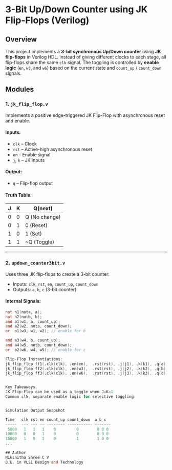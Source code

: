 # 3-Bit Up/Down Counter using JK Flip-Flops (Verilog)

## Overview
This project implements a **3-bit synchronous Up/Down counter** using **JK flip-flops** in Verilog HDL. Instead of giving different clocks to each stage, all flip-flops share the same `clk` signal. The toggling is controlled by **enable logic** (`en`, `w3`, and `w6`) based on the current state and `count_up` / `count_down` signals.

##  Modules

### 1. `jk_flip_flop.v`
Implements a positive edge-triggered JK Flip-Flop with asynchronous reset and enable.

#### Inputs:
- `clk` – Clock
- `rst` – Active-high asynchronous reset
- `en` – Enable signal
- `j`, `k` – JK inputs

#### Output:
- `q` – Flip-flop output

#### Truth Table:
| J | K | Q(next) |
|---|---|---------|
| 0 | 0 | Q (No change) |
| 0 | 1 | 0 (Reset) |
| 1 | 0 | 1 (Set) |
| 1 | 1 | ~Q (Toggle) |

---

### 2. `updown_counter3bit.v`
Uses three JK flip-flops to create a 3-bit counter:
- Inputs: `clk`, `rst`, `en`, `count_up`, `count_down`
- Outputs: `a`, `b`, `c` (3-bit counter)

#### Internal Signals:
```verilog
not n1(nota, a);
not n2(notb, b);
and a1(w1, a, count_up);
and a2(w2, nota, count_down);
or  o1(w3, w1, w2); // enable for b

and a3(w4, b, count_up);
and a4(w5, notb, count_down);
or  o2(w6, w4, w5); // enable for c

Flip-Flop Instantiations:
jk_flip_flop ff1(.clk(clk), .en(en),  .rst(rst), .j(j1), .k(k1), .q(a));
jk_flip_flop ff2(.clk(clk), .en(w3),  .rst(rst), .j(j2), .k(k2), .q(b));
jk_flip_flop ff3(.clk(clk), .en(w6),  .rst(rst), .j(j3), .k(k3), .q(c));


Key Takeaways
JK Flip-Flop can be used as a toggle when J=K=1
Common clk, separate enable logic for selective toggling


Simulation Output Snapshot

Time   clk rst en count_up count_down  a b c
-----  --- --- -- -------- ----------- -------
 5000   1   1   1    0         0        0 0 0
10000   0   0   1    0         0        0 0 0
15000   1   0   1    0         1        1 0 0
...

## Author
Nikshitha Shree C V 
B.E. in VLSI Design and Technology
